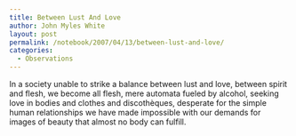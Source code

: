 ```yaml
---
title: Between Lust And Love
author: John Myles White
layout: post
permalink: /notebook/2007/04/13/between-lust-and-love/
categories:
  - Observations
---
```


In a society unable to strike a balance between lust and love, between spirit and flesh, we become all flesh, mere automata fueled by alcohol, seeking love in bodies and clothes and discothèques, desperate for the simple human relationships we have made impossible with our demands for images of beauty that almost no body can fulfill.
